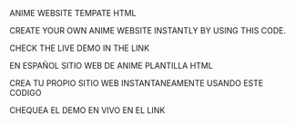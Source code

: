 ANIME WEBSITE TEMPATE HTML

CREATE YOUR OWN ANIME WEBSITE INSTANTLY BY USING THIS CODE.

CHECK THE LIVE DEMO IN THE LINK

EN ESPAÑOL
SITIO WEB DE ANIME PLANTILLA HTML


CREA TU PROPIO SITIO WEB INSTANTANEAMENTE USANDO ESTE CODIGO

CHEQUEA EL DEMO EN VIVO EN EL LINK

